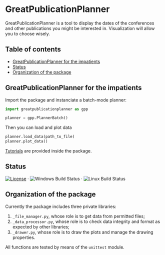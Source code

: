 # GreatPublicationPlanner

GreatPublicationPlanner is a tool to display the dates of the conferences and other publications 
you might be interested in.
Visualization will allow you to choose wisely.


## Table of contents

- [GreatPublicationPlanner for the impatients](#greatpublicationplanner-for-the-impatients)
- [Status](#status)
- [Organization of the package](#organization-of-the-package)


## GreatPublicationPlanner for the impatients


Import the package and instanciate a batch-mode planner:
```python
import greatpublicationplanner as gpp

planner = gpp.PlannerBatch()
```

Then you can load and plot data
```python
planner.load_data(path_to_file)
planner.plot_data()
```

[Tutorials](./greatpublicationplanner/tutorials) are provided inside the package.


## Status

[![License](https://img.shields.io/github/license/Arkh42/GreatPublicationPlanner?color=blue&label=License)](LICENSE)
&middot;
![Windows Build Status](https://img.shields.io/github/workflow/status/Arkh42/GreatPublicationPlanner/WIN-pythonpackage?label=Windows%20build)
&middot;
![Linux Build Status](https://img.shields.io/github/workflow/status/Arkh42/GreatPublicationPlanner/LIN-pythonpackage?label=Linux%20build)


## Organization of the package

Currently the package includes three private libraries:
1. `_file_manager.py`, whose role is to get data from permitted files;
2. `_data_processor.py`, whose role is to check data integrity and format as expected by other libraries;
3. `_drawer.py`, whose role is to draw the plots and manage the drawing properties.

All functions are tested by means of the `unittest` module.
